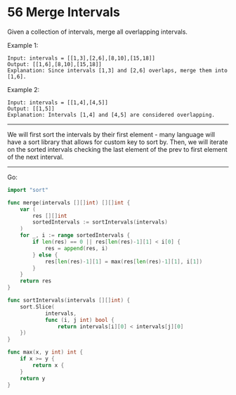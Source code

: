 56 Merge Intervals
==================

Given a collection of intervals, merge all overlapping intervals.

Example 1:

```
Input: intervals = [[1,3],[2,6],[8,10],[15,18]]
Output: [[1,6],[8,10],[15,18]]
Explanation: Since intervals [1,3] and [2,6] overlaps, merge them into [1,6].
```


Example 2:

```
Input: intervals = [[1,4],[4,5]]
Output: [[1,5]]
Explanation: Intervals [1,4] and [4,5] are considered overlapping.
```

---

We will first sort the intervals by their first element - many language will
have a sort library that allows for custom key to sort by. Then, we will
iterate on the sorted intervals checking the last element of the prev to first
element of the next interval.

---

Go:

```go
import "sort"

func merge(intervals [][]int) [][]int {
    var (
        res [][]int
        sortedIntervals := sortIntervals(intervals)
    )
    for _, i := range sortedIntervals {
        if len(res) == 0 || res[len(res)-1][1] < i[0] {
            res = append(res, i)
        } else {
            res[len(res)-1][1] = max(res[len(res)-1][1], i[1])
        }
    }
    return res
}

func sortIntervals(intervals [][]int) {
    sort.Slice(
            intervals, 
            func (i, j int) bool {
                return intervals[i][0] < intervals[j][0]
    })
}

func max(x, y int) int {
    if x >= y {
        return x {
    }
    return y
}
```

